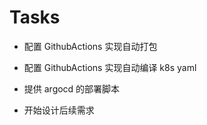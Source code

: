 
# Tasks

- 配置 GithubActions 实现自动打包
- 配置 GithubActions 实现自动编译 k8s yaml
- 提供 argocd 的部署脚本

- 开始设计后续需求
